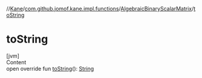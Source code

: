 //[Kane](../../index.md)/[com.github.jomof.kane.impl.functions](../index.md)/[AlgebraicBinaryScalarMatrix](index.md)/[toString](to-string.md)



# toString  
[jvm]  
Content  
open override fun [toString](to-string.md)(): [String](https://kotlinlang.org/api/latest/jvm/stdlib/kotlin/-string/index.html)  



